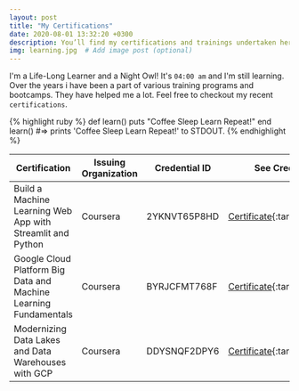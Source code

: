 ```yaml
---
layout: post
title: "My Certifications"
date: 2020-08-01 13:32:20 +0300
description: You’ll find my certifications and trainings undertaken here. # Add post description (optional)
img: learning.jpg  # Add image post (optional)
---
```

I'm a Life-Long Learner and a Night Owl! It's `04:00 am` and I'm still learning. Over the years i have been a part of various training programs and bootcamps. They have helped me a lot. Feel free to checkout my recent `certifications`.


{% highlight ruby %}
def learn()
  puts "Coffee Sleep Learn Repeat!"
end
learn()
#=> prints 'Coffee Sleep Learn Repeat!' to STDOUT.
{% endhighlight %}

| Certification                                                    	| Issuing Organization 	| Credential ID 	| See Credential                                                                                             	|
|------------------------------------------------------------------	|----------------------	|---------------	|------------------------------------------------------------------------------------------------------------	|
| Build a Machine Learning Web App with Streamlit and Python       	| Coursera             	| 2YKNVT65P8HD  	| [Certificate](https://www.coursera.org/account/accomplishments/certificate/2YKNVT65P8HD){:target='_blank'} 	|
| Google Cloud Platform Big Data and Machine Learning Fundamentals 	| Coursera             	| BYRJCFMT768F  	| [Certificate](https://www.coursera.org/account/accomplishments/certificate/BYRJCFMT768F){:target='_blank'} 	|
| Modernizing Data Lakes and Data Warehouses with GCP              	| Coursera             	| DDYSNQF2DPY6  	| [Certificate](https://www.coursera.org/account/accomplishments/certificate/DDYSNQF2DPY6){:target='_blank'} 	|
